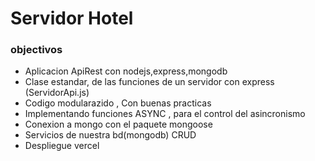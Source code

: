<h1>Servidor Hotel</h1>
<h3>objectivos</h3>

<ul>
    <li>Aplicacion ApiRest con nodejs,express,mongodb</li>
    <li>Clase estandar, de las funciones de un servidor con express (ServidorApi.js)</li>
    <li>Codigo modularazido , Con buenas practicas</li>
    <li>Implementando funciones ASYNC , para el control del asincronismo</li>
    <li>Conexion a mongo con el paquete mongoose</li>
    <li>Servicios de nuestra bd(mongodb) CRUD</li>
    <li>Despliegue vercel</li>
</ul>
